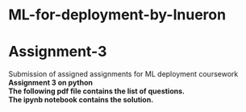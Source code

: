 # ML-for-deployment-by-Inueron
# Assignment-3
Submission of assigned assignments for ML deployment coursework
<br/><b> Assignment 3 on python
<br/> The following pdf file contains the list of questions.
<br/> The ipynb notebook contains the solution.
